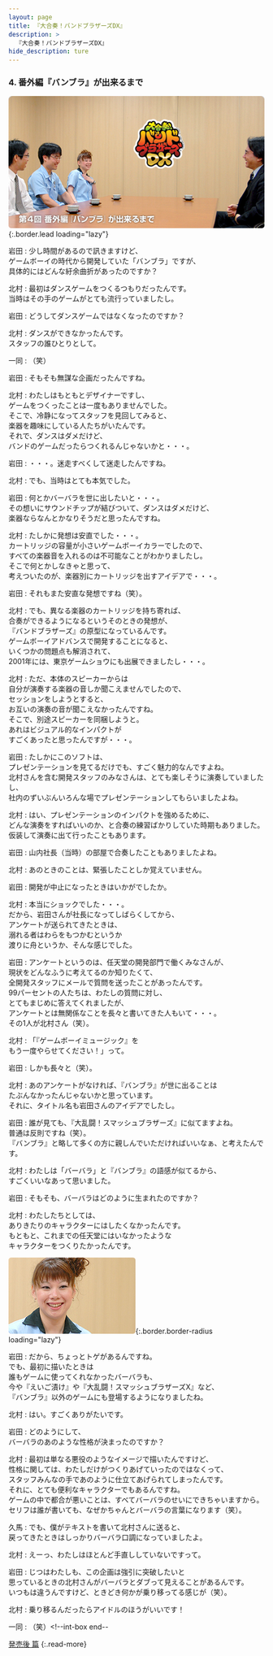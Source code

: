 ```yaml
---
layout: page
title: 『大合奏！バンドブラザーズDX』
description: >
  『大合奏！バンドブラザーズDX』
hide_description: ture
---
```


### 4. 番外編『バンブラ』が出来るまで

![](/interviews/jp/nds/axbj/vol1/img/mainvisual4.jpg){:.border.lead loading="lazy"}

岩田
: 少し時間があるので訊きますけど、<br>ゲームボーイの時代から開発していた「バンブラ」ですが、<br>具体的にはどんな紆余曲折があったのですか？

北村
: 最初はダンスゲームをつくるつもりだったんです。<br>当時はその手のゲームがとても流行っていましたし。

岩田
: どうしてダンスゲームではなくなったのですか？

北村
: ダンスができなかったんです。<br>スタッフの誰ひとりとして。

一同
: （笑）

岩田
: そもそも無謀な企画だったんですね。

北村
: わたしはもともとデザイナーですし、<br>ゲームをつくったことは一度もありませんでした。<br>そこで、冷静になってスタッフを見回してみると、<br>楽器を趣味にしている人たちがいたんです。<br>それで、ダンスはダメだけど、<br>バンドのゲームだったらつくれるんじゃないかと・・・。

岩田
: ・・・。迷走すべくして迷走したんですね。

北村
: でも、当時はとても本気でした。

岩田
: 何とかバーバラを世に出したいと・・・。<br>その想いにサウンドチップが結びついて、ダンスはダメだけど、<br>楽器ならなんとかなりそうだと思ったんですね。

北村
: たしかに発想は安直でした・・・。<br>カートリッジの容量が小さいゲームボーイカラーでしたので、<br>すべての楽器音を入れるのは不可能なことがわかりましたし。<br>そこで何とかしなきゃと思って、<br>考えついたのが、楽器別にカートリッジを出すアイデアで・・・。

岩田
: それもまた安直な発想ですね（笑）。

北村
: でも、異なる楽器のカートリッジを持ち寄れば、<br>合奏ができるようになるというそのときの発想が、<br>『バンドブラザーズ』の原型になっているんです。<br>ゲームボーイアドバンスで開発することになると、<br>いくつかの問題点も解消されて、<br>2001年には、東京ゲームショウにも出展できましたし・・・。

北村
: ただ、本体のスピーカーからは<br>自分が演奏する楽器の音しか聞こえませんでしたので、<br>セッションをしようとすると、<br>お互いの演奏の音が聞こえなかったんですね。<br>そこで、別途スピーカーを同梱しようと。<br>あれはビジュアル的なインパクトが<br>すごくあったと思ったんですが・・・。

岩田
: たしかにこのソフトは、<br>プレゼンテーションを見てるだけでも、すごく魅力的なんですよね。<br>北村さんを含む開発スタッフのみなさんは、とても楽しそうに演奏していましたし、<br>社内のずいぶんいろんな場でプレゼンテーションしてもらいましたよね。

北村
: はい、プレゼンテーションのインパクトを強めるために、<br>どんな演奏をすればいいのか、と合奏の練習ばかりしていた時期もありました。<br>仮装して演奏に出て行ったこともあります。

岩田
: 山内社長（当時）の部屋で合奏したこともありましたよね。

北村
: あのときのことは、緊張したことしか覚えていません。

岩田
: 開発が中止になったときはいかがでしたか。

北村
: 本当にショックでした・・・。<br>だから、岩田さんが社長になってしばらくしてから、<br>アンケートが送られてきたときは、<br>溺れる者はわらをもつかむというか<br>渡りに舟というか、そんな感じでした。

岩田
: アンケートというのは、任天堂の開発部門で働くみなさんが、<br>現状をどんなふうに考えてるのか知りたくて、<br>全開発スタッフにメールで質問を送ったことがあったんです。<br>99パーセントの人たちは、わたしの質問に対し、<br>とてもまじめに答えてくれましたが、<br>アンケートとは無関係なことを長々と書いてきた人もいて・・・。<br>その1人が北村さん（笑）。

北村
: 「『ゲームボーイミュージック』を<br>もう一度やらせてください！」って。

岩田
: しかも長々と（笑）。

北村
: あのアンケートがなければ、『バンブラ』が世に出ることは<br>たぶんなかったんじゃないかと思っています。<br>それに、タイトル名も岩田さんのアイデアでしたし。

岩田
: 誰が見ても、『大乱闘！スマッシュブラザーズ』に似てますよね。<br>普通は反則ですね（笑）。<br>『バンブラ』と略して多くの方に親しんでいただければいいなぁ、と考えたんです。

北村
: わたしは「バーバラ」と『バンブラ』の語感が似てるから、<br>すごくいいなあって思いました。

岩田
: そもそも、バーバラはどのように生まれたのですか？

北村
: わたしたちとしては、<br>ありきたりのキャラクターにはしたくなかったんです。<br>もともと、これまでの任天堂にはいなかったような<br>キャラクターをつくりたかったんです。

![](/interviews/jp/nds/axbj/vol1/img/image13.jpg){:.border.border-radius loading="lazy"}

岩田
: だから、ちょっとトゲがあるんですね。<br>でも、最初に描いたときは<br>誰もゲームに使ってくれなかったバーバラも、<br>今や『えいご漬け』や『大乱闘！スマッシュブラザーズX』など、<br>『バンブラ』以外のゲームにも登場するようになりましたね。

北村
: はい。すごくありがたいです。

岩田
: どのようにして、<br>バーバラのあのような性格が決まったのですか？

北村
: 最初は単なる悪役のようなイメージで描いたんですけど、<br>性格に関しては、わたしだけがつくりあげていったのではなくって、<br>スタッフみんなの手であのように仕立てあげられてしまったんです。<br>それに、とても便利なキャラクターでもあるんですね。<br>ゲームの中で都合が悪いことは、すべてバーバラのせいにできちゃいますから。<br>セリフは誰が書いても、なぜかちゃんとバーバラの言葉になります（笑）。

久馬
: でも、僕がテキストを書いて北村さんに送ると、<br>戻ってきたときはしっかりバーバラ口調になっていましたよ。

北村
: えーっ、わたしはほとんど手直ししていないですって。

岩田
: じつはわたしも、この企画は強引に突破したいと<br>思っているときの北村さんがバーバラとダブって見えることがあるんです。<br>いつもは違うんですけど、ときどき何かが乗り移ってる感じが（笑）。

北村
: 乗り移るんだったらアイドルのほうがいいです！

一同
: （笑）<!--int-box end--


[発売後 篇](../vol2/1.md)
{:.read-more}

